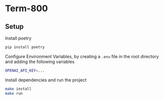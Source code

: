 # Term-800


## Setup

Install poetry

```bash
pip install poetry
```

Configure Environment Variables, by creating a `.env` file in the root directory and adding the following variables

```bash
OPENAI_API_KEY=...
```

Install dependencies and run the project
```bash
make install
make run
```